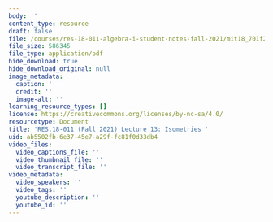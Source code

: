 ```yaml
---
body: ''
content_type: resource
draft: false
file: /courses/res-18-011-algebra-i-student-notes-fall-2021/mit18_701f21_lec13.pdf
file_size: 586345
file_type: application/pdf
hide_download: true
hide_download_original: null
image_metadata:
  caption: ''
  credit: ''
  image-alt: ''
learning_resource_types: []
license: https://creativecommons.org/licenses/by-nc-sa/4.0/
resourcetype: Document
title: 'RES.18-011 (Fall 2021) Lecture 13: Isometries '
uid: ab5502fb-6e37-45e7-a29f-fc81f0d33db4
video_files:
  video_captions_file: ''
  video_thumbnail_file: ''
  video_transcript_file: ''
video_metadata:
  video_speakers: ''
  video_tags: ''
  youtube_description: ''
  youtube_id: ''
---
```

